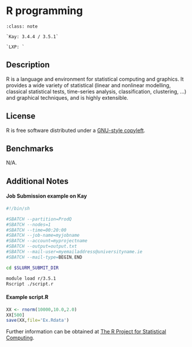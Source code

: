 # R programming

```{admonition} Versions Installed
:class: note

`Kay: 3.4.4 / 3.5.1`

`LXP: `

```

## Description

R is a language and environment for statistical computing and graphics. It provides a wide variety of statistical (linear and nonlinear modelling, classical statistical tests, time-series analysis,
classification, clustering, ...) and graphical techniques, and is highly extensible.

## License

R is free software distributed under a [GNU-style copyleft](http://www.r-project.org/COPYING).

## Benchmarks

N/A.

## Additional Notes

#### Job Submission example on Kay

```bash
#!/bin/sh

#SBATCH --partition=ProdQ
#SBATCH --nodes=1
#SBATCH --time=00:20:00
#SBATCH --job-name=myjobname
#SBATCH --account=myprojectname
#SBATCH --output=output.txt
#SBATCH --mail-user=myemailaddress@universityname.ie
#SBATCH --mail-type=BEGIN,END

cd $SLURM_SUBMIT_DIR

module load r/3.5.1
Rscript ./script.r
```

#### Example script.R

```r
XX <- rnorm(10000,10.0,2.0)
XX[500]
save(XX,file='Ex.Rdata')
```

Further information can be obtained at [The R Project for Statistical Computing](http://www.r-project.org/ "R homepage").

